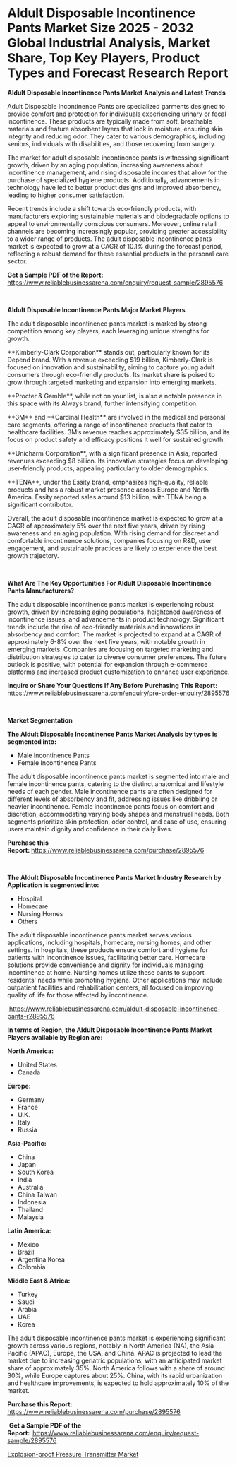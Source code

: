 <p><h1>Aldult Disposable Incontinence Pants Market Size 2025 - 2032 Global Industrial Analysis, Market Share, Top Key Players, Product Types and Forecast Research Report</h1></p><p><strong>Aldult Disposable Incontinence Pants Market Analysis and Latest Trends</strong></p>
<p><p>Adult Disposable Incontinence Pants are specialized garments designed to provide comfort and protection for individuals experiencing urinary or fecal incontinence. These products are typically made from soft, breathable materials and feature absorbent layers that lock in moisture, ensuring skin integrity and reducing odor. They cater to various demographics, including seniors, individuals with disabilities, and those recovering from surgery.</p><p>The market for adult disposable incontinence pants is witnessing significant growth, driven by an aging population, increasing awareness about incontinence management, and rising disposable incomes that allow for the purchase of specialized hygiene products. Additionally, advancements in technology have led to better product designs and improved absorbency, leading to higher consumer satisfaction. </p><p>Recent trends include a shift towards eco-friendly products, with manufacturers exploring sustainable materials and biodegradable options to appeal to environmentally conscious consumers. Moreover, online retail channels are becoming increasingly popular, providing greater accessibility to a wider range of products. The adult disposable incontinence pants market is expected to grow at a CAGR of 10.1% during the forecast period, reflecting a robust demand for these essential products in the personal care sector.</p></p>
<p><strong>Get a Sample PDF of the Report:&nbsp;</strong> <a href="https://www.reliablebusinessarena.com/enquiry/request-sample/2895576?utm_campaign=2175&utm_medium=2&utm_source=Github&utm_content=ia&utm_term=15032025&utm_id=aldult-disposable-incontinence-pants">https://www.reliablebusinessarena.com/enquiry/request-sample/2895576</a></p>
<p>&nbsp;</p>
<p><strong>Aldult Disposable Incontinence Pants Major Market Players</strong></p>
<p><p>The adult disposable incontinence pants market is marked by strong competition among key players, each leveraging unique strengths for growth. </p><p>**Kimberly-Clark Corporation** stands out, particularly known for its Depend brand. With a revenue exceeding $19 billion, Kimberly-Clark is focused on innovation and sustainability, aiming to capture young adult consumers through eco-friendly products. Its market share is poised to grow through targeted marketing and expansion into emerging markets.</p><p>**Procter & Gamble**, while not on your list, is also a notable presence in this space with its Always brand, further intensifying competition. </p><p>**3M** and **Cardinal Health** are involved in the medical and personal care segments, offering a range of incontinence products that cater to healthcare facilities. 3M’s revenue reaches approximately $35 billion, and its focus on product safety and efficacy positions it well for sustained growth.</p><p>**Unicharm Corporation**, with a significant presence in Asia, reported revenues exceeding $8 billion. Its innovative strategies focus on developing user-friendly products, appealing particularly to older demographics.</p><p>**TENA**, under the Essity brand, emphasizes high-quality, reliable products and has a robust market presence across Europe and North America. Essity reported sales around $13 billion, with TENA being a significant contributor.</p><p>Overall, the adult disposable incontinence market is expected to grow at a CAGR of approximately 5% over the next five years, driven by rising awareness and an aging population. With rising demand for discreet and comfortable incontinence solutions, companies focusing on R&D, user engagement, and sustainable practices are likely to experience the best growth trajectory.</p></p>
<p>&nbsp;</p>
<p><strong>What Are The Key Opportunities For Aldult Disposable Incontinence Pants Manufacturers?</strong></p>
<p><p>The adult disposable incontinence pants market is experiencing robust growth, driven by increasing aging populations, heightened awareness of incontinence issues, and advancements in product technology. Significant trends include the rise of eco-friendly materials and innovations in absorbency and comfort. The market is projected to expand at a CAGR of approximately 6-8% over the next five years, with notable growth in emerging markets. Companies are focusing on targeted marketing and distribution strategies to cater to diverse consumer preferences. The future outlook is positive, with potential for expansion through e-commerce platforms and increased product customization to enhance user experience.</p></p>
<p><strong>Inquire or Share Your Questions If Any Before Purchasing This Report:</strong> <a href="https://www.reliablebusinessarena.com/enquiry/pre-order-enquiry/2895576?utm_campaign=2175&utm_medium=2&utm_source=Github&utm_content=ia&utm_term=15032025&utm_id=aldult-disposable-incontinence-pants">https://www.reliablebusinessarena.com/enquiry/pre-order-enquiry/2895576</a></p>
<p>&nbsp;</p>
<p><strong>Market Segmentation</strong></p>
<p><strong>The Aldult Disposable Incontinence Pants Market Analysis by types is segmented into:</strong></p>
<p><ul><li> Male Incontinence Pants</li><li>Female Incontinence Pants </li></ul></p>
<p><p>The adult disposable incontinence pants market is segmented into male and female incontinence pants, catering to the distinct anatomical and lifestyle needs of each gender. Male incontinence pants are often designed for different levels of absorbency and fit, addressing issues like dribbling or heavier incontinence. Female incontinence pants focus on comfort and discretion, accommodating varying body shapes and menstrual needs. Both segments prioritize skin protection, odor control, and ease of use, ensuring users maintain dignity and confidence in their daily lives.</p></p>
<p><strong>Purchase this Report:&nbsp;</strong><a href="https://www.reliablebusinessarena.com/purchase/2895576?utm_campaign=2175&utm_medium=2&utm_source=Github&utm_content=ia&utm_term=15032025&utm_id=aldult-disposable-incontinence-pants">https://www.reliablebusinessarena.com/purchase/2895576</a></p>
<p>&nbsp;</p>
<p><strong>The Aldult Disposable Incontinence Pants Market Industry Research by Application is segmented into:</strong></p>
<p><ul><li> Hospital</li><li>Homecare</li><li>Nursing Homes</li><li>Others </li></ul></p>
<p><p>The adult disposable incontinence pants market serves various applications, including hospitals, homecare, nursing homes, and other settings. In hospitals, these products ensure comfort and hygiene for patients with incontinence issues, facilitating better care. Homecare solutions provide convenience and dignity for individuals managing incontinence at home. Nursing homes utilize these pants to support residents' needs while promoting hygiene. Other applications may include outpatient facilities and rehabilitation centers, all focused on improving quality of life for those affected by incontinence.</p></p>
<p><a href="https://www.reliablebusinessarena.com/aldult-disposable-incontinence-pants-r2895576?utm_campaign=2175&utm_medium=2&utm_source=Github&utm_content=ia&utm_term=15032025&utm_id=aldult-disposable-incontinence-pants">&nbsp;https://www.reliablebusinessarena.com/aldult-disposable-incontinence-pants-r2895576</a></p>
<p><strong>In terms of Region, the Aldult Disposable Incontinence Pants Market Players available by Region are:</strong></p>
<p>
    <p> <strong> North America: </strong>
        <ul>
            <li>United States</li>
            <li>Canada</li>
        </ul>
        </p> 
    <p> <strong> Europe: </strong>
        <ul>
            <li>Germany</li>
            <li>France</li>
            <li>U.K.</li>
            <li>Italy</li>
            <li>Russia</li>
        </ul>
        </p> 
    <p> <strong> Asia-Pacific: </strong>
        <ul>
            <li>China</li>
            <li>Japan</li>
            <li>South Korea</li>
            <li>India</li>
            <li>Australia</li>
            <li>China Taiwan</li>
            <li>Indonesia</li>
            <li>Thailand</li>
            <li>Malaysia</li>
        </ul>
        </p> 
    <p> <strong> Latin America: </strong>
        <ul>
            <li>Mexico</li>
            <li>Brazil</li>
            <li>Argentina Korea</li>
            <li>Colombia</li>
        </ul>
        </p> 
    <p> <strong> Middle East & Africa: </strong>
        <ul>
            <li>Turkey</li>
            <li>Saudi</li>
            <li>Arabia</li>
            <li>UAE</li>
            <li>Korea</li>
        </ul>
    </p>
    </p>
<p><p>The adult disposable incontinence pants market is experiencing significant growth across various regions, notably in North America (NA), the Asia-Pacific (APAC), Europe, the USA, and China. APAC is projected to lead the market due to increasing geriatric populations, with an anticipated market share of approximately 35%. North America follows with a share of around 30%, while Europe captures about 25%. China, with its rapid urbanization and healthcare improvements, is expected to hold approximately 10% of the market.</p></p>
<p><strong>Purchase this Report: </strong><a href="https://www.reliablebusinessarena.com/purchase/2895576?utm_campaign=2175&utm_medium=2&utm_source=Github&utm_content=ia&utm_term=15032025&utm_id=aldult-disposable-incontinence-pants">https://www.reliablebusinessarena.com/purchase/2895576</a></p>
<p>&nbsp;<strong>Get a Sample PDF of the Report:&nbsp;&nbsp;</strong><a href="https://www.reliablebusinessarena.com/enquiry/request-sample/2895576?utm_campaign=2175&utm_medium=2&utm_source=Github&utm_content=ia&utm_term=15032025&utm_id=aldult-disposable-incontinence-pants">https://www.reliablebusinessarena.com/enquiry/request-sample/2895576</a></p>
<p><strong></strong></p>
<p><p><a href="https://github.com/JosephineMcguire65/Market-Research-Report-List-2/blob/main/explosion-proof-pressure-transmitter-market.md?utm_campaign=2175&utm_medium=2&utm_source=Github&utm_content=ia&utm_term=15032025&utm_id=aldult-disposable-incontinence-pants">Explosion-proof Pressure Transmitter Market</a></p></p>